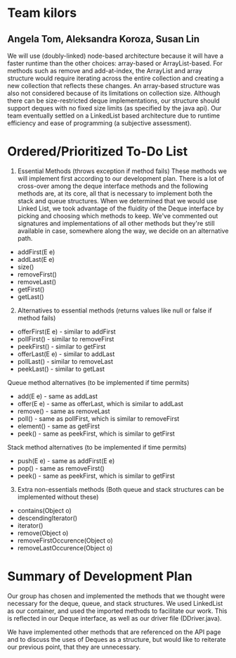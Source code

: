 # Team kilors
## Angela Tom, Aleksandra Koroza, Susan Lin

We will use (doubly-linked) node-based architecture because it will have a faster runtime than the other choices: array-based or ArrayList-based. For methods such as remove and add-at-index, the ArrayList and array structure would require iterating across the entire collection and creating a new collection that reflects these changes. An array-based structure was also not considered because of its limitations on collection size. Although there can be size-restricted deque implementations, our structure should support deques with no fixed size limits (as specified by the java api). Our team eventually settled on a LinkedList based architecture due to runtime efficiency and ease of programming (a subjective assessment).

# Ordered/Prioritized To-Do List

1. Essential Methods (throws exception if method fails)
These methods we will implement first according to our development plan. There is a lot of cross-over among the deque interface methods and the following methods are, at its core, all that is necessary to implement both the stack and queue structures. When we determined that we would use Linked List, we took advantage of the fluidity of the Deque interface by picking and choosing which methods to keep. We've commented out signatures and implementations of all other methods but they're still available in case, somewhere along the way, we decide on an alternative path. 

- addFirst(E e)
- addLast(E e)
- size()
- removeFirst()
- removeLast()
- getFirst()
- getLast()

2. Alternatives to essential methods (returns values like null or false if method fails)

- offerFirst(E e) - similar to addFirst
- pollFirst() - similar to removeFirst
- peekFirst() - similar to getFirst
- offerLast(E e) - similar to addLast
- pollLast() - similar to removeLast
- peekLast() - similar to getLast

Queue method alternatives (to be implemented if time permits)
- add(E e) - same as addLast
- offer(E e) - same as offerLast, which is similar to addLast
- remove() - same as removeLast
- poll() - same as pollFirst, which is similar to removeFirst
- element() - same as getFirst 
- peek() - same as peekFirst, which is similar to getFirst

Stack method alternatives (to be implemented if time permits)
- push(E e) - same as addFirst(E e)
- pop() - same as removeFirst()
- peek() - same as peekFirst, which is similar to getFirst

3. Extra non-essentials methods (Both queue and stack structures can be implemented without these)

- contains(Object o)
- descendingIterator()
- iterator()
- remove(Object o)
- removeFirstOccurence(Object o)
- removeLastOccurence(Object o)

# Summary of Development Plan

Our group has chosen and implemented the methods that we thought were necessary for the deque, queue, and stack structures. We used LinkedList as our container, and used the imported methods to facilitate our work. This is reflected in our Deque interface, as well as our driver file (DDriver.java).

We have implemented other methods that are referenced on the API page and to discuss the uses of Deques as a structure, but would like to reiterate our previous point, that they are unnecessary. 














